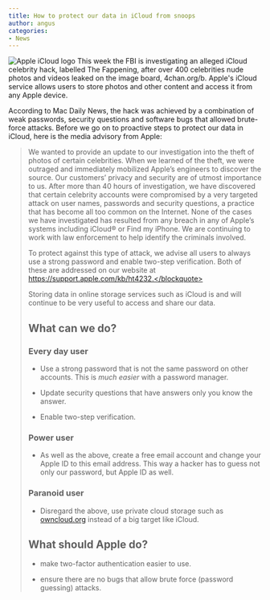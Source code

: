 ```yaml
---
title: How to protect our data in iCloud from snoops
author: angus
categories:
- News
---
```


![Apple iCloud logo](/assets/images/apple-icloud-logo.jpg)
This week the FBI is investigating an alleged iCloud celebrity hack, labelled The Fappening, after over 400 celebrities nude photos and videos leaked on the image board, 4chan.org/b. Apple's iCloud service allows users to store photos and other content and access it from any Apple device.

According to Mac Daily News, the hack was achieved by a combination of weak passwords, security questions and software bugs that allowed brute-force attacks. Before we go on to proactive steps to protect our data in iCloud, here is the media advisory from Apple:


<blockquote>We wanted to provide an update to our investigation into the theft of photos of certain celebrities. When we learned of the theft, we were outraged and immediately mobilized Apple’s engineers to discover the source. Our customers’ privacy and security are of utmost importance to us. After more than 40 hours of investigation, we have discovered that certain celebrity accounts were compromised by a very targeted attack on user names, passwords and security questions, a practice that has become all too common on the Internet. None of the cases we have investigated has resulted from any breach in any of Apple’s systems including iCloud® or Find my iPhone. We are continuing to work with law enforcement to help identify the criminals involved.

To protect against this type of attack, we advise all users to always use a strong password and enable two-step verification. Both of these are addressed on our website at https://support.apple.com/kb/ht4232.</blockquote>


Storing data in online storage services such as iCloud is and will continue to be very useful to access and share our data.


## What can we do?

### Every day user


  * Use a strong password that is not the same password on other accounts. This is _much easier_ with a password manager.


  * Update security questions that have answers only you know the answer.


  * Enable two-step verification.




### Power user






  * As well as the above, create a free email account and change your Apple ID to this email address. This way a hacker has to guess not only our password, but Apple ID as well.




### Paranoid user






  * Disregard the above, use private cloud storage such as [owncloud.org](https://owncloud.org/) instead of a big target like iCloud.




## What should Apple do?






  * make two-factor authentication easier to use.


  * ensure there are no bugs that allow brute force (password guessing) attacks.



